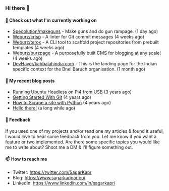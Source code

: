 ### Hi there 👋

#### 👷 Check out what I'm currently working on

- [Specolution/makeguns](https://github.com/Specolution/makeguns) - Make guns and do gun rampage. (1 day ago)
- [Weburz/crisp](https://github.com/Weburz/crisp) - A linter for Git commit messages (4 weeks ago)
- [Weburz/terox](https://github.com/Weburz/terox) - A CLI tool to scaffold project repositories from prebuilt templates (4 weeks ago)
- [Weburz/burzpage](https://github.com/Weburz/burzpage) - A purposefully built CMS for blogging at any scale! (4 weeks ago)
- [DevHaver/kabbalahindia.com](https://github.com/DevHaver/kabbalahindia.com) - This is the landing page for the Indian specific context for the Bnei Baruch organisation.  (1 month ago)


#### 📜 My recent blog posts

- [Running Ubuntu Headless on Pi4 from USB](https://www.sagarkapoor.eu/raspberry-pi4-headless-ubuntu-from-usb/) (3 years ago)
- [Getting Started With Git](https://www.sagarkapoor.eu/getting-started-with-git/) (4 years ago)
- [How to Scrape a site with Python](https://www.sagarkapoor.eu/how-to-scrape-with-python/) (4 years ago)
- [Hello there!](https://www.sagarkapoor.eu/about/) (a long while ago)


#### 💬 Feedback

If you used one of my projects and/or read one my articles & found it useful, I would love to hear some feedback from you. Let me know if you want a feature or two implemented. Are there some specific topics you would like me to write about? Shoot me a DM & I'll figure something out.

#### 📫 How to reach me

- Twitter: https://twitter.com/SagarKapr
- Blog: https://www.sagarkapoor.eu/
- LinkedIn: https://www.linkedin.com/in/sagarkapr/